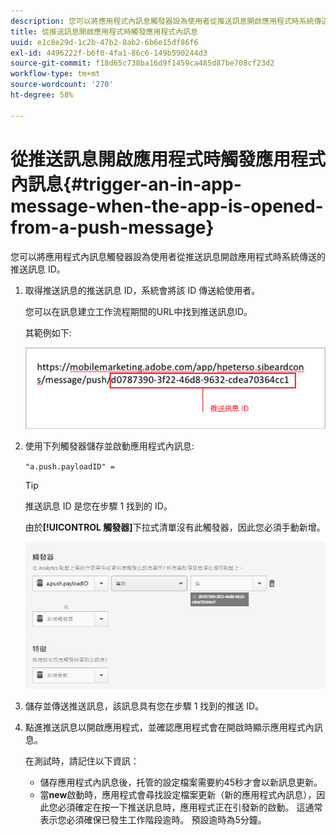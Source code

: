 ```yaml
---
description: 您可以將應用程式內訊息觸發器設為使用者從推送訊息開啟應用程式時系統傳送的推送訊息 ID。
title: 從推送訊息開啟應用程式時觸發應用程式內訊息
uuid: e1c8e29d-1c2b-47b2-8ab2-6b6e15df86f6
exl-id: 4496222f-b6f0-4fa1-86c6-149b590244d3
source-git-commit: f18d65c738ba16d9f1459ca485d87be708cf23d2
workflow-type: tm+mt
source-wordcount: '270'
ht-degree: 58%

---
```


# 從推送訊息開啟應用程式時觸發應用程式內訊息{#trigger-an-in-app-message-when-the-app-is-opened-from-a-push-message}

您可以將應用程式內訊息觸發器設為使用者從推送訊息開啟應用程式時系統傳送的推送訊息 ID。

1. 取得推送訊息的推送訊息 ID，系統會將該 ID 傳送給使用者。

   您可以在訊息建立工作流程期間的URL中找到推送訊息ID。

   其範例如下:

   ![](assets/brandon_task1.png)

1. 使用下列觸發器儲存並啟動應用程式內訊息:

   `"a.push.payloadID" =`

   >[!TIP]
   >
   >推送訊息 ID 是您在步驟 1 找到的 ID。

   由於&#x200B;**[!UICONTROL 觸發器]**&#x200B;下拉式清單沒有此觸發器，因此您必須手動新增。

   ![](assets/brandon_task2.png)

1. 儲存並傳送推送訊息，該訊息具有您在步驟 1 找到的推送 ID。
1. 點進推送訊息以開啟應用程式，並確認應用程式會在開啟時顯示應用程式內訊息。

   在測試時，請記住以下資訊：

   * 儲存應用程式內訊息後，托管的設定檔案需要約45秒才會以新訊息更新。
   * 當&#x200B;**new**&#x200B;啟動時，應用程式會尋找設定檔案更新（新的應用程式內訊息），因此您必須確定在按一下推送訊息時，應用程式正在引發新的啟動。
   這通常表示您必須確保已發生工作階段逾時。 預設逾時為5分鐘。
